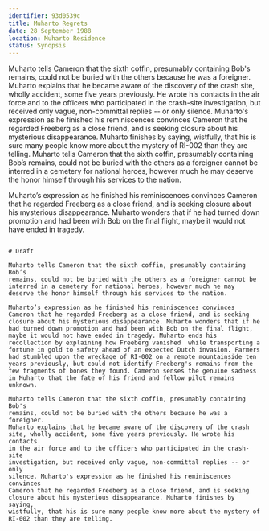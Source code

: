 ```yaml
---
identifier: 93d0539c
title: Muharto Regrets
date: 28 September 1988 
location: Muharto Residence
status: Synopsis
---
```

Muharto tells Cameron that the sixth coffin, presumably containing Bob's
remains, could not be buried with the others because he was a foreigner.
Muharto explains that he became aware of the discovery of the crash
site, wholly accident, some five years previously. He wrote his contacts
in the air force and to the officers who participated in the crash-site
investigation, but received only vague, non-committal replies -- or only
silence. Muharto's expression as he finished his reminiscences convinces
Cameron that he regarded Freeberg as a close friend, and is seeking
closure about his mysterious disappearance. Muharto finishes by saying,
wistfully, that his is sure many people know more about the mystery of
RI-002 than they are telling.
Muharto tells Cameron that the sixth coffin, presumably containing Bob’s
remains, could not be buried with the others as a foreigner cannot be interred in a cemetery for national heroes, however much he may deserve the honor himself through his services to the nation.

Muharto’s expression as he finished his reminiscences convinces
Cameron that he regarded Freeberg as a close friend, and is seeking
closure about his mysterious disappearance. Muharto wonders that if he had turned down promotion and had been with Bob on the final flight, maybe it would not have ended in tragedy. 


```

# Draft

Muharto tells Cameron that the sixth coffin, presumably containing Bob’s
remains, could not be buried with the others as a foreigner cannot be interred in a cemetery for national heroes, however much he may deserve the honor himself through his services to the nation.

Muharto’s expression as he finished his reminiscences convinces
Cameron that he regarded Freeberg as a close friend, and is seeking
closure about his mysterious disappearance. Muharto wonders that if he had turned down promotion and had been with Bob on the final flight, maybe it would not have ended in tragedy. Muharto ends his recollection by explaining how Freeberg vanished  while transporting a fortune in gold to safety ahead of an expected Dutch invasion. Farmers had stumbled upon the wreckage of RI-002 on a remote mountainside ten years previously, but could not identify Freeberg's remains from the few fragments of bones they found. Cameron senses the genuine sadness in Muharto that the fate of his friend and fellow pilot remains unknown.  

Muharto tells Cameron that the sixth coffin, presumably containing Bob's
remains, could not be buried with the others because he was a foreigner.
Muharto explains that he became aware of the discovery of the crash
site, wholly accident, some five years previously. He wrote his contacts
in the air force and to the officers who participated in the crash-site
investigation, but received only vague, non-committal replies -- or only
silence. Muharto's expression as he finished his reminiscences convinces
Cameron that he regarded Freeberg as a close friend, and is seeking
closure about his mysterious disappearance. Muharto finishes by saying,
wistfully, that his is sure many people know more about the mystery of
RI-002 than they are telling.
```